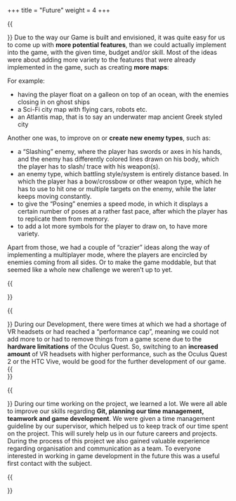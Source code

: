 +++
title = "Future"
weight = 4
+++

{{<section title="Future Features">}}
Due to the way our Game is built and envisioned, it was quite easy for us to come up with **more potential features**, than we could actually implement into the game, with the given time, budget and/or skill.
Most of the ideas were about adding more variety to the features that were already implemented in the game, such as creating **more maps**:

For example:
- having the player float on a galleon on top of an ocean, with the enemies closing in on ghost ships
- a Sci-Fi city map with flying cars, robots etc.
- an Atlantis map, that is to say an underwater map ancient Greek styled city 
  
Another one was, to improve on or **create new enemy types**, such as:
- a “Slashing” enemy, where the player has swords or axes in his hands, and the enemy has differently colored lines drawn on his body, which the player has to slash/ trace with his weapon(s).
- an enemy type, which battling style/system is entirely distance based. In which the player has a bow/crossbow or other weapon type, which he has to use to hit one or multiple targets on the enemy, while the later keeps moving constantly.
- to give the “Posing” enemies a speed mode, in which it displays a certain number of poses at a rather fast pace, after which the player has to replicate them from memory.
- to add a lot more symbols for the player to draw on, to have more  variety. 
  
Apart from those, we had a couple of “crazier” ideas along the way of implementing a multiplayer mode, where the players are encircled by enemies coming from all sides. Or to make the game moddable, but that seemed like a whole new challenge we weren’t up to yet.


{{</section>}}

{{<section title="Hardware Upgrade">}}
During our Development, there were times at which we had a shortage of VR headsets or had reached a “performance cap”, meaning we could not add more to or had to remove things from a game scene due to the **hardware limitations** of the Oculus Quest. So, switching to an **increased amount** of VR headsets with higher performance, such as the Oculus Quest 2 or the HTC Vive, would be good for the further development of our game.
{{</section>}}

{{<section title="What We Learned">}}
During our time working on the project, we learned a lot. We were all able to improve our skills regarding **Git, planning our time management, teamwork and game development**. 
We were given a time management guideline by our supervisor, which helped us to keep track of our time spent on the project. This will surely help us in our future careers and projects. 
During the process of this project we also gained valuable experience regarding organisation and communication as a team. 
To everyone interested in working in game development in the future this was a useful first contact with the subject.

{{</section>}}
